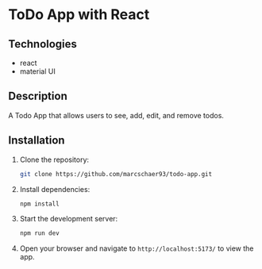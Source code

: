 # ToDo App with React

## Technologies

- react
- material UI

## Description

A Todo App that allows users to see, add, edit, and remove todos.

## Installation

1. Clone the repository:

   ```bash
   git clone https://github.com/marcschaer93/todo-app.git
   ```

2. Install dependencies:

   ```bash
   npm install
   ```

3. Start the development server:

   ```bash
   npm run dev
   ```

4. Open your browser and navigate to `http://localhost:5173/` to view the app.
